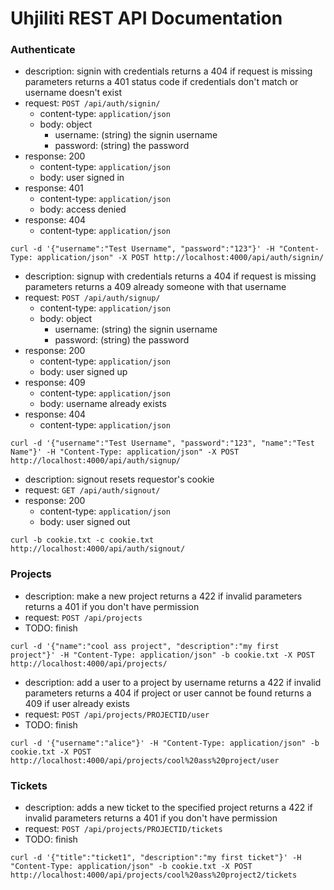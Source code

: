 # Uhjiliti REST API Documentation

### Authenticate

- description: signin with credentials
    returns a 404 if request is missing parameters
    returns a 401 status code if credentials don't match or username doesn't exist
- request: `POST /api/auth/signin/`
    - content-type: `application/json`
    - body: object
      - username: (string) the signin username
      - password: (string) the password
- response: 200
    - content-type: `application/json`
    - body: user signed in
- response: 401
    - content-type: `application/json`
    - body: access denied
- response: 404
    - content-type: `application/json`
```
curl -d '{"username":"Test Username", "password":"123"}' -H "Content-Type: application/json" -X POST http://localhost:4000/api/auth/signin/
```


- description: signup with credentials
    returns a 404 if request is missing parameters
    returns a 409 already someone with that username
- request: `POST /api/auth/signup/`
    - content-type: `application/json`
    - body: object
      - username: (string) the signin username
      - password: (string) the password
- response: 200
    - content-type: `application/json`
    - body: user signed up
- response: 409
    - content-type: `application/json`
    - body: username already exists
- response: 404
    - content-type: `application/json`
```
curl -d '{"username":"Test Username", "password":"123", "name":"Test Name"}' -H "Content-Type: application/json" -X POST http://localhost:4000/api/auth/signup/
```

- description: signout
    resets requestor's cookie
- request: `GET /api/auth/signout/`
- response: 200
    - content-type: `application/json`
    - body: user signed out
```
curl -b cookie.txt -c cookie.txt http://localhost:4000/api/auth/signout/
```

### Projects

- description: make a new project 
    returns a 422 if invalid parameters
    returns a 401 if you don't have permission
- request: `POST /api/projects`
- TODO: finish
```
curl -d '{"name":"cool ass project", "description":"my first project"}' -H "Content-Type: application/json" -b cookie.txt -X POST http://localhost:4000/api/projects/
```

- description: add a user to a project by username
    returns a 422 if invalid parameters
    returns a 404 if project or user cannot be found
    returns a 409 if user already exists
- request: `POST /api/projects/PROJECTID/user`
- TODO: finish
```
curl -d '{"username":"alice"}' -H "Content-Type: application/json" -b cookie.txt -X POST http://localhost:4000/api/projects/cool%20ass%20project/user
```

### Tickets

- description: adds a new ticket to the specified project
    returns a 422 if invalid parameters
    returns a 401 if you don't have permission
- request: `POST /api/projects/PROJECTID/tickets`
- TODO: finish
```
curl -d '{"title":"ticket1", "description":"my first ticket"}' -H "Content-Type: application/json" -b cookie.txt -X POST http://localhost:4000/api/projects/cool%20ass%20project2/tickets
```